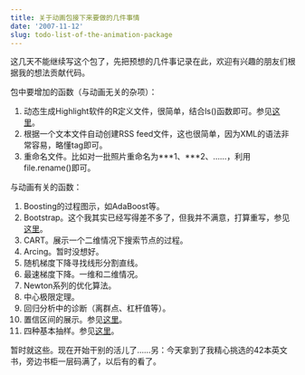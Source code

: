 ```yaml
---
title: 关于动画包接下来要做的几件事情
date: '2007-11-12'
slug: todo-list-of-the-animation-package
---
```


这几天不能继续写这个包了，先把预想的几件事记录在此，欢迎有兴趣的朋友们根据我的想法贡献代码。

包中要增加的函数（与动画无关的杂项）：

1. 动态生成Highlight软件的R定义文件，很简单，结合ls()函数即可。参见[这里](/en/2007/09/r-language-definition-file-for-highlight/)。
2. 根据一个文本文件自动创建RSS feed文件，这也很简单，因为XML的语法非常容易，略懂tag即可。
3. 重命名文件。比如对一批照片重命名为***1、***2、……，利用file.rename()即可。

与动画有关的函数：

1. Boosting的过程图示，如AdaBoost等。
2. Bootstrap。这个我其实已经写得差不多了，但我并不满意，打算重写，参见[这里](http://r.yihui.name/stat/machine_learning/bootstrapping/index.htm)。
3. CART。展示一个二维情况下搜索节点的过程。
4. Arcing。暂时没想好。
5. 随机梯度下降寻找线形分割直线。
6. 最速梯度下降。一维和二维情况。
7. Newton系列的优化算法。
8. 中心极限定理。
9. 回归分析中的诊断（离群点、杠杆值等）。
10. 置信区间的展示。参见[这里](/en/2007/10/demonstration-of-confidence-intervals-using-r-animated/)。
11. 四种基本抽样。参见[这里](http://r.yihui.name/stat/sampling_survey/index.htm)。

暂时就这些。现在开始干别的活儿了……另：今天拿到了我精心挑选的42本英文书，旁边书柜一层码满了，以后有的看了。

